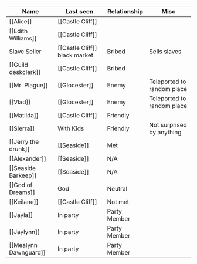 | Name                  | Last seen                      | Relationship | Misc                       |
| --------------------- | ------------------------------ | ------------ | -------------------------- |
| [[Alice]]             | [[Castle Cliff]]               |              |                            |
| [[Edith Williams]]    | [[Castle Cliff]]               |              |                            |
| Slave Seller          | [[Castle Cliff]]  black market | Bribed       | Sells slaves               |
| [[Guild deskclerk]]   | [[Castle Cliff]]               | Bribed       |                            |
| [[Mr. Plague]]        | [[Glocester]]                  | Enemy        | Teleported to random place |
| [[Vlad]]              | [[Glocester]]                  | Enemy        | Teleported to random place |
| [[Matilda]]           | [[Castle Cliff]]               | Friendly     |                            |
| [[Sierra]]            | With Kids                      | Friendly     | Not surprised by anything  |
| [[Jerry the drunk]]   | [[Seaside]]                    | Met          |                            |
| [[Alexander]]         | [[Seaside]]                    | N/A          |                            |
| [[Seaside Barkeep]]   | [[Seaside]]                    | N/A          |                            |
| [[God of Dreams]]     | God                            | Neutral      |                            |
| [[Keilane]]          | [[Castle Cliff]]               | Not met      |                            |
| [[Jayla]]             | In party                       | Party Member |                            |
| [[Jaylynn]]           | In party                       | Party Member |                            |
| [[Mealynn Dawnguard]] | In party                       | Party Member |                            |



